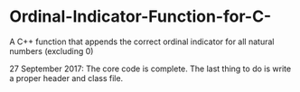 # Ordinal-Indicator-Function-for-C-
A C++ function that appends the correct ordinal indicator for all natural numbers (excluding 0)



27 September 2017: The core code is complete. The last thing to do is write a proper header and class file.
